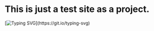 # This is just a test site as a project.

[![Typing SVG](https://readme-typing-svg.demolab.com?font=Workbench&size=40&duration=3000&pause=1000&color=C2F710&center=true&vCenter=true&random=false&width=435&lines=Welcome+to+Playground!;This+is+a++test+site.)](https://git.io/typing-svg)